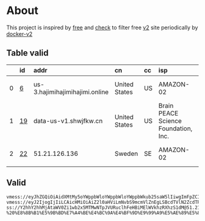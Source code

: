 
# About

This project is inspired by [free](https://github.com/freefq/free) and [check](https://github.com/yeahwu/check) to filter free [v2](https://github.com/v2fly/v2ray-core) site periodically by [docker-v2](https://hub.docker.com/r/v2ray/official)

    

## Table valid
|    | id                   | addr                           | cn            | cc   | isp                                  | ip                                    | chatgpt          |
|---:|:---------------------|:-------------------------------|:--------------|:-----|:-------------------------------------|:--------------------------------------|:-----------------|
|  0 | [6](config/6.json)   | us-3.hajimihajimihajimi.online | United States | US   | AMAZON-02                            | 54.186.39.163                         | Yes (Region: US) |
|  1 | [19](config/19.json) | data-us-v1.shwjfkw.cn          | United States | US   | Brain PEACE Science Foundation, Inc. | 104.249.174.138                       | Yes (Region: US) |
|  2 | [22](config/22.json) | 51.21.126.136                  | Sweden        | SE   | AMAZON-02                            | 2a05:d016:4d2:8500:f18d:370d:e8d:273d | Yes (Region: SE) |

## Valid
```
vmess://eyJhZGQiOiAidXMtMy5oYWppbWloYWppbWloYWppbWkub25saW5lIiwgImFpZCI6ICIwIiwgImFscG4iOiAiIiwgImhvc3QiOiAidXMtMy5oYWppbWloYWppbWloYWppbWkub25saW5lIiwgImlkIjogImRiZjY3ZThmLWVjYTItNGEwMS05Yzg3LWM4Y2ZlYTQ5MGE1MSIsICJuZXQiOiAid3MiLCAicGF0aCI6ICIvIiwgInBvcnQiOiAiODAiLCAicHMiOiAiZ2l0aHViLmNvbS9mcmVlZnEgLSBcdTdmOGVcdTU2ZmRcdTRmYzRcdTUyZDJcdTUxODhcdTVkZGVcdTZjZTJcdTcyNzlcdTUxNzBBbWF6b25cdTY1NzBcdTYzNmVcdTRlMmRcdTVmYzMgNiIsICJzY3kiOiAiYXV0byIsICJzbmkiOiAiIiwgInRscyI6ICIiLCAidHlwZSI6ICIiLCAidiI6ICIyIn0=
vmess://eyJ2IjogIjIiLCAicHMiOiAiZ2l0aHViLmNvbS9mcmVlZnEgLSBcdTVlN2ZcdTRlMWNcdTc3MDFcdTc5ZmJcdTUyYTggMTkiLCAiYWRkIjogImRhdGEtdXMtdjEuc2h3amZrdy5jbiIsICJwb3J0IjogIjIwNDAxIiwgImlkIjogImIxNDc4ZTI0LTQ5MTYtM2FiZS04ZjE3LTE1OTMxMDEyZWNiZSIsICJhaWQiOiAiMCIsICJzY3kiOiAiYXV0byIsICJuZXQiOiAid3MiLCAidHlwZSI6ICJub25lIiwgImhvc3QiOiAiZGF0YS11cy12MS5zaHdqZmt3LmNuIiwgInBhdGgiOiAiL2RlYmlhbiIsICJ0bHMiOiAiIiwgInNuaSI6ICIiLCAiYWxwbiI6ICIiLCAiZnAiOiAiIn0=
ss://Y2hhY2hhMjAtaWV0Zi1wb2x5MTMwNTpJVURuclhFeHBiMElWVkhzRXhzS1dM@51.21.126.136:443#github.com/freefq%20-%20%E8%8B%B1%E5%9B%BD%E7%A4%BE%E4%BC%9A%E4%BF%9D%E9%99%A9%E5%AE%89%E5%85%A8%E9%83%A8%2022
```

